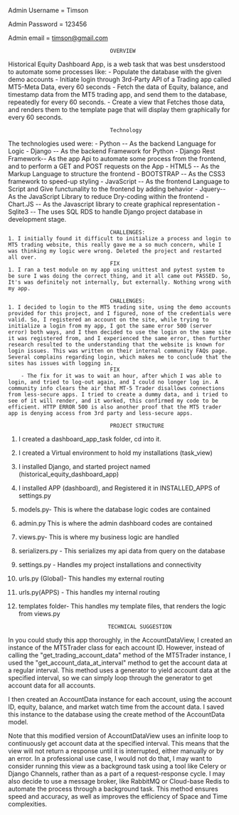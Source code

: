  
Admin Username = Timson


Admin Password = 123456



Admin email = timson@gmail.com



                                    OVERVIEW
Historical Equity Dashboard App, is a web task that was best unsderstood to automate some processes like:
    - Populate the database with the given demo accounts
    - Initiate login through 3rd-Party API of a Trading app called MT5-Meta Data, every 60 seconds
    - Fetch the data of Equity, balance, and timestamp data from the MT5 trading app, and send them to the database, repeatedly for every 60 seconds.
    - Create a view that Fetches those data, and renders them to the template page that will display them graphically for every 60 seconds.


                                    Technology
The technologies used were:
    - Python -- As the backend Language for Logic
    - Django -- As the backend Framework for Python
    - Django Rest Framework-- As the app Api to automate some process from the frontend, and to perform a GET and POST requests on the App
    - HTML5 -- As the Markup Language to structure the frontend
    - BOOTSTRAP -- As the CSS3 framework to speed-up styling
    - JavaScript -- As the frontend Language to Script and Give functunality to the frontend by adding behavior
    - Jquery-- As the JavaScript Library to reduce Dry-coding within the frontend
    - Chart.JS -- As the Javascript library to create graphical representation
    - Sqlite3 -- The uses SQL RDS to handle Django project database in development stage.


                                    CHALLENGES:
    1. I initially found it difficult to initialize a process and login to MT5 trading website, this really gave me a so much concern, while I was thinking my logic were wrong. Deleted the project and restarted all over. 
                                    FIX
    1. I ran a test module on my app using unittest and pytest system to be sure I was doing the correct thing, and it all came out PASSED. So, It's was definitely not internally, but externally. Nothing wrong with my app.

                                    CHALLENGES:
    1. I decided to login to the MT5 trading site, using the demo accounts provided for this project, and I figured, none of the credentials were valid. So, I registered an account on the site, while trying to initialize a login from my app, I got the same error 500 (server error) both ways, and I then decided to use the login on the same site it was registered from, and I experienced the same error, then further research resulted to the understanding that the website is known for login issues. This was written on their internal community FAQs page. Several complains regarding login, which makes me to conclude that the sites has issues with logging in. 
                                    FIX
        - The fix for it was to wait an hour, after which I was able to login, and tried to log-out again, and I could no longer log in. A community info clears the air that MT-5 Trader disallows connections from less-secure apps. I tried to create a dummy data, and i tried to see of it will render, and it worked, this confirmed my code to be efficient. HTTP ERROR 500 is also another proof that the MT5 trader app is denying access from 3rd party and less-secure apps. 

                                    PROJECT STRUCTURE

1. I created a dashboard_app_task folder, cd into it.
2. I created a Virtual environment to hold my installations (task_view)
3. I installed Django, and started project named (historical_equity_dashboard_app)
4. I installed APP (dashboard), and Registered it in INSTALLED_APPS of settings.py
5. models.py- This is where the database logic codes are contained
6. admin.py This is where the admin dashboard codes are contained
7. views.py- This is where my business logic are handled
8. serializers.py - This serializes my api data from query on the database
9. settings.py - Handles my project installations and connectivity
10. urls.py (Global)- This handles my external routing
11. urls.py(APPS) - This handles my internal routing
12. templates folder- This handles my template files, that renders the logic from views.py


                                    TECHNICAL SUGGESTION
In you could study this app thoroughly, in the AccountDataView, I created an instance of the MT5Trader class for each account ID. However, instead of calling the "get_trading_account_data" method of the MT5Trader instance, I used the "get_account_data_at_interval" method to get the account data at a regular interval. This method uses a generator to yield account data at the specified interval, so we can simply loop through the generator to get account data for all accounts.

I then created an AccountData instance for each account, using the account ID, equity, balance, and market watch time from the account data. I saved this instance to the database using the create method of the AccountData model.

Note that this modified version of AccountDataView uses an infinite loop to continuously get account data at the specified interval. This means that the view will not return a response until it is interrupted, either manually or by an error. In a professional use case, I would not do that, I may want to consider running this view as a background task using a tool like Celery or Django Channels, rather than as a part of a request-response cycle.
I may also decide to use a message broker, like RabbitMQ or Cloud-base Redis to automate the process through a background task. This method ensures speed and accuracy, as well as improves the efficiency of Space and Time complexities.




